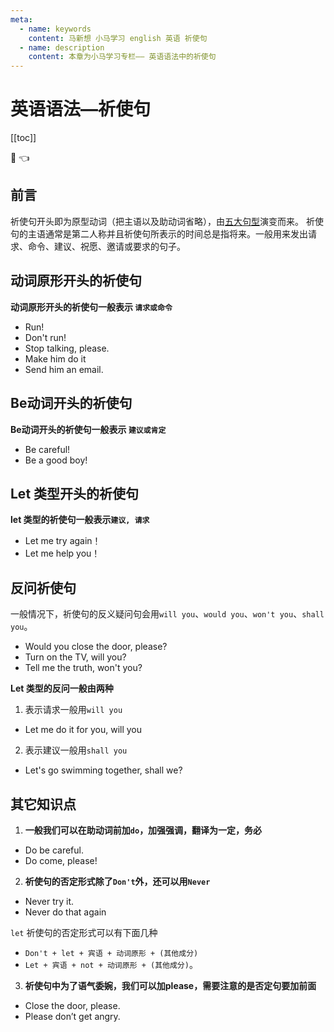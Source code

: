 ```yaml
---
meta:
  - name: keywords
    content: 马新想 小马学习 english 英语 祈使句
  - name: description
    content: 本章为小马学习专栏—— 英语语法中的祈使句
---
```


# 英语语法—祈使句

[[toc]]

:horse: 👈

<EnTool :isReadTool="false"/>

## 前言

祈使句开头即为原型动词（把主语以及助动词省略），由[五大句型](/english/grammar/sentence-pattren)演变而来。 祈使句的主语通常是第二人称并且祈使句所表示的时间总是指将来。一般用来发出请求、命令、建议、祝愿、邀请或要求的句子。

## 动词原形开头的祈使句 

**动词原形开头的祈使句一般表示 `请求或命令`**

- <En msg="跑 （= You must run now）" :enType="2">Run!</En>
- <En msg="别跑(否定形式为)" :enType="2">Don't run!</En> 
- <En msg="请不要说话" :enType="2">Stop talking, please.</En>
- <En msg="叫他做这事" :enType="2">Make him do it</En>
- <En msg="给他发个邮件" :enType="2">Send him an email.</En>


## Be动词开头的祈使句

**Be动词开头的祈使句一般表示 `建议或肯定`**


- <En msg="小心" :enType="2">Be careful!</En>
- <En msg="做个好男孩" :enType="2">Be a good boy!</En>



## Let 类型开头的祈使句

**let 类型的祈使句一般表示`建议, 请求`**


- <En msg="让我在试一次吧!" :enType="2">Let me try again！</En>
- <En msg="让我来帮你吧！" :enType="2">Let me help you！</En>

## 反问祈使句

一般情况下，祈使句的反义疑问句会用`will you`、`would you`、`won't you`、`shall you`。
 

- <En msg="请把门关上，好么？" :enType="2">Would you close the door, please?</En>
- <En msg="把电视打开好么？" :enType="2">Turn on the TV, will you?</En>
- <En msg="告诉我实话，好吗？" :enType="2">Tell me the truth, won't you?</En>



**Let 类型的反问一般由两种**

1. 表示请求一般用`will you`


- <En msg="" :enType="2">Let me do it for you, will you</En>


2. 表示建议一般用`shall you`


- <En msg="让我们一起去游泳，好么？" :enType="2">Let's go swimming together, shall we?</En>

## 其它知识点

1. **一般我们可以在助动词前加`do`，加强强调，翻译为一定，务必**

- <En msg="务必要小心。" :enType="2">Do be careful.</En>
- <En msg="请一定要来" :enType="2">Do come, please!</En>


2. **祈使句的否定形式除了`Don't`外，还可以用`Never`**

 
- <En msg="不要去尝试" :enType="2">Never try it.</En>
- <En msg="不要再这么做了" :enType="2">Never do that again</En>


`let` 祈使句的否定形式可以有下面几种

- `Don't + let + 宾语 + 动词原形 + (其他成分)`
- `Let + 宾语 + not + 动词原形 + (其他成分)`。


3. **祈使句中为了语气委婉，我们可以加please，需要注意的是否定句要加前面**

- <En msg="请关上门" :enType="2">Close the door, please.</En>
- <En msg="请不要生气了 " :enType="2">Please don’t get angry.</En>